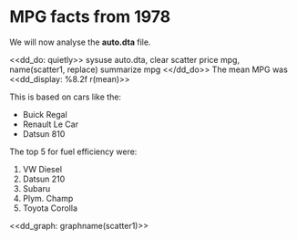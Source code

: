 MPG facts from 1978
======

We will now analyse the **auto.dta** file.

<<dd_do: quietly>>
sysuse auto.dta, clear
scatter price mpg, name(scatter1, replace)
summarize mpg
<</dd_do>>
The mean MPG was <<dd_display: %8.2f r(mean)>>

This is based on cars like the:

* Buick Regal
* Renault Le Car
* Datsun 810

The top 5 for fuel efficiency were:

1.  VW Diesel
1.  Datsun 210
1.  Subaru
1.  Plym. Champ
1.  Toyota Corolla

<<dd_graph: graphname(scatter1)>>
